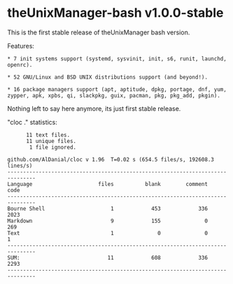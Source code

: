 # theUnixManager-bash v1.0.0-stable

This is the first stable release of theUnixManager bash version.

Features:
 
    * 7 init systems support (systemd, sysvinit, init, s6, runit, launchd, openrc).

    * 52 GNU/Linux and BSD UNIX distributions support (and beyond!).

    * 16 package managers support (apt, aptitude, dpkg, portage, dnf, yum, zypper, apk, xpbs, qi, slackpkg, guix, pacman, pkg, pkg_add, pkgin).

Nothing left to say here anymore, its just first stable release.

"cloc ." statistics:

```text
      11 text files.
      11 unique files.                              
       1 file ignored.

github.com/AlDanial/cloc v 1.96  T=0.02 s (654.5 files/s, 192608.3 lines/s)
-------------------------------------------------------------------------------
Language                     files          blank        comment           code
-------------------------------------------------------------------------------
Bourne Shell                     1            453            336           2023
Markdown                         9            155              0            269
Text                             1              0              0              1
-------------------------------------------------------------------------------
SUM:                            11            608            336           2293
-------------------------------------------------------------------------------
```
